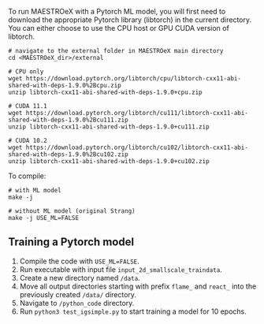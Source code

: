 To run MAESTROeX with a Pytorch ML model, you will first need to download the appropriate Pytorch library (libtorch) in the current directory. You can either choose to use the CPU host or GPU CUDA version of libtorch.

```shell
# navigate to the external folder in MAESTROeX main directory
cd <MAESTROeX_dir>/external

# CPU only
wget https://download.pytorch.org/libtorch/cpu/libtorch-cxx11-abi-shared-with-deps-1.9.0%2Bcpu.zip
unzip libtorch-cxx11-abi-shared-with-deps-1.9.0+cpu.zip

# CUDA 11.1
wget https://download.pytorch.org/libtorch/cu111/libtorch-cxx11-abi-shared-with-deps-1.9.0%2Bcu111.zip
unzip libtorch-cxx11-abi-shared-with-deps-1.9.0+cu111.zip

# CUDA 10.2
wget https://download.pytorch.org/libtorch/cu102/libtorch-cxx11-abi-shared-with-deps-1.9.0%2Bcu102.zip
unzip libtorch-cxx11-abi-shared-with-deps-1.9.0+cu102.zip
```

To compile:
```shell
# with ML model
make -j

# without ML model (original Strang)
make -j USE_ML=FALSE
```


## Training a Pytorch model

1. Compile the code with `USE_ML=FALSE`.
2. Run executable with input file `input_2d_smallscale_traindata`.
3. Create a new directory named `/data`.
4. Move all output directories starting with prefix `flame_` and `react_` into the previously created `/data/` directory.
5. Navigate to `/python_code` directory.
6. Run `python3 test_igsimple.py` to start training a model for 10 epochs.
